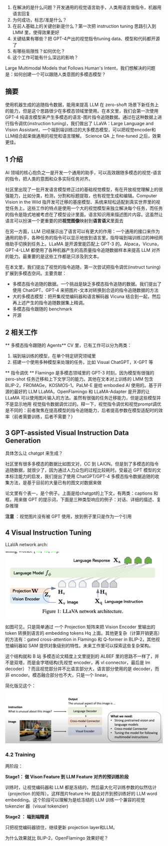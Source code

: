 1. 在解决的是什么问题？开发通用的视觉语言助手，人类用语言做指令，机器用语言回复
2. 为何成功，标志/准是什么？
3. 在前人基础上的关键创新是什么？第一次把 instruction tuning 思路引入到 LMM 里，使得效果更好
4. 关键结果有哪些？把 GPT-4产出的视觉指令tuning data、模型和代码都开源了
5. 有哪些局限性？如何优化？
6. 这个工作可能有什么深远的影响？

Large Multimodal Models that Follows Human's Intent，我们想解决的问题是：如何创建一个可以跟随人类意图的多模态模型？

## 摘要
使用机器生成的追随指令数据，能用来提高 LLM 在 zero-shoft 场景下新任务上的能力，但是这个思路很少在多模态领域里使用。在本文里，我们会第一次使用 GPT-4 纯语言模型来产生多模态的语言-图片指令追随数据。通过在这种数据上进行指令调优(instruction tuning)，我们做出了 LLaVA：Large Language and Vision Assistant，一个端到端训练过的大多模态模型，可以把视觉encoder和LLM结合起来做通用的视觉和语言理解。 Science QA 上 fine-tuned 之后，效果更佳。

## 1 介绍
AI 领域的核心抱负之一是开发一个通用的助手，可以高效跟随多模态的视觉-语言的指令，把人类的意图和众多实际任务对齐。

社区里出现了一批开发语言模型修正过的基础视觉模型，有在开放视觉理解上的很强能力，比如分类，检测，分割和标题提取，也有视觉生成和编辑。Computer Vision in the Wild 指开发可迁移的基座模型、系统来轻松适配到真实世界里的视觉任务上。这些工作的特点是使用一个大的视觉模型来独立解决每个任务，而任务的指令是隐式地被考虑在了模型设计里面。语言知识用来描述图片内容。这虽然让语言可以扮演一个更重要的把**视觉图像**映射到**语言语义**里面去

在另一方面，LLM 已经展示出了语言可以有更大的作用：一个通用的接口来作为通用的助手，各种任务的指令可以显示地放到语言里，指导端到端训练过的神经网络助手切换到任务上。LLaMA 是开源里能匹配上 GPT-3 的。Alpaca，Vicuna，GPT-4-LLM 都使用了各种机器产生的高质量指令追随数据样本来提高 LLM 对齐的能力。最重要的是这些工作都是只涉及到文本。

在本文里，我们提出了视觉的指令追随，第一次尝试把指令调优(instruct tuning)扩展到多模态空间。主要贡献：

* 多模态指令追随的数据。一个挑战是缺乏多模态指令追随的数据。我们提出了使用 ChatGPT、GPT-4 来把图片-文本对转换到合适的指令追随数据的方法
* 大的多模态模型：把开集视觉编码器和语言解码器 Vicuna 结合到一起，然后再上述产生的指令追随数据集上精调。
* 多模态指令跟随的 benchmark
* 开源

## 2 相关工作

** 多模态指令跟随的 Agents** CV 里，已有工作可以分为两类：

1. 端到端训练的模型，在单个特定研究领域里
2. 搭建一个使用多种模型来处理的任务，比如 Visual ChatGPT，X-GPT 等

** 指令调优 ** Flamingo 是多模态领域里的 GPT-3 时刻，因为模型有很强的 zero-shot 任务迁移和上下文学习的能力。其他在文本对上训练的 LMM 包含 BLIP-2，FROMAGe，KOSMOS-1。PaLM-E 是给 embodied AI 使用的。基于开源的最好的 LLM LLaMA，OpenFlamingo 和 LLaMA-Adapter 是开源的让 LLaMA 可以使用图片输入的方法。虽然有很强的任务迁移能力，但是这些模型并不是显示地用 视觉指令数据调优过的。释一下，视觉指令调优和视觉prompt调优是不同的：前者聚焦在提高模型的指令追随能力，后者提高参数在模型适配时的效率（前者需要训练，后者不需要？）

## 3 GPT-assisted Visual Instruction Data Generation
具体怎么让 chatgpt 来生成？

社区里有很多多模态的数据比如图文对，CC 到 LAION。但是到了多模态的指令追随数据，就很少了，因为通过人力众包的过程比较耗时。受最近 GPT 模型的文本标注能力的启发，我们提出了使用 ChatGPT/GPT-4 多模态指令数据追随的收集方法，是基于目前的大量已有的图文对数据来做

论文里有个表一，是个例子。上面是给chatgpt的上下文，有两类：captions 和框，用来做 GPT 的提示词，下面是三种类型响应的例子：对话、详细的描述、复杂推理

**注意** ：视觉图片没有被 GPT 使用，放到例子里只是作为一个引用


## 4 Visual Instruction Tuning
LLaVA network arch:

![](imgs/LLaVA-network-arch.png)

如图可见，只是简单通过 一个 Projection 矩阵来把 Vision Encoder 里输出的 token 转换到语言的 embedding tokens Hq 上面。其他更复杂（计算开销更高）的方法有：gated cross-attention in Flamingo 和 Q-former in BLIP-2，其他视觉编码器如 SAM 提供对象级别的特性。未来工作里可以探索这些复杂架构。

这个结构就和 B 站 多模态论文精度上文里提到的 ALBEF 里的思路不一样了，并不是双塔，而是金字塔结构(先视觉 encoder，再 vl connector，最后是 lm decoder）？而且视觉部分并不比语言部分大，语言部分使用的是 decoder，而非 encoder。模态融合部分也不大，只是一个 linear。

简化版见这个：

![](imgs/llava-arch-simplified.png)

### 4.2 Training

两阶段：

**Stage1： 做 Vison Feature 到 LLM Feature 对齐的预训练阶段**

训练时，让视觉编码器和 LLM 都是冻结的，然后最大化可训练参数的似然估计（projection 的矩阵）。这样图片feature Hv 就会对齐到预训练好的 LLM word embedding。这个阶段可以理解为是给冻结的 LLM 训练一个兼容的视觉 tokenzier 器（visual tokenzier)

**Stage2 ： 端到端精调**

只把视觉编码器锁住，继续更新 projection layer和LLM。

为什么效果就比 BLIP-2，OpenFlamingo 效果好呢？


